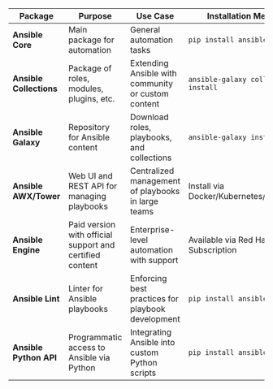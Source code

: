| **Package**             | **Purpose**                                              | **Use Case**                                       | **Installation Method**                 |
| ----------------------- | -------------------------------------------------------- | -------------------------------------------------- | --------------------------------------- |
| **Ansible Core**        | Main package for automation                              | General automation tasks                           | `pip install ansible`                   |
| **Ansible Collections** | Package of roles, modules, plugins, etc.                 | Extending Ansible with community or custom content | `ansible-galaxy collection install`     |
| **Ansible Galaxy**      | Repository for Ansible content                           | Download roles, playbooks, and collections         | `ansible-galaxy install`                |
| **Ansible AWX/Tower**   | Web UI and REST API for managing playbooks               | Centralized management of playbooks in large teams | Install via Docker/Kubernetes/Openshift |
| **Ansible Engine**      | Paid version with official support and certified content | Enterprise-level automation with support           | Available via Red Hat Subscription      |
| **Ansible Lint**        | Linter for Ansible playbooks                             | Enforcing best practices for playbook development  | `pip install ansible-lint`              |
| **Ansible Python API**  | Programmatic access to Ansible via Python                | Integrating Ansible into custom Python scripts     | `pip install ansible-base`              |
